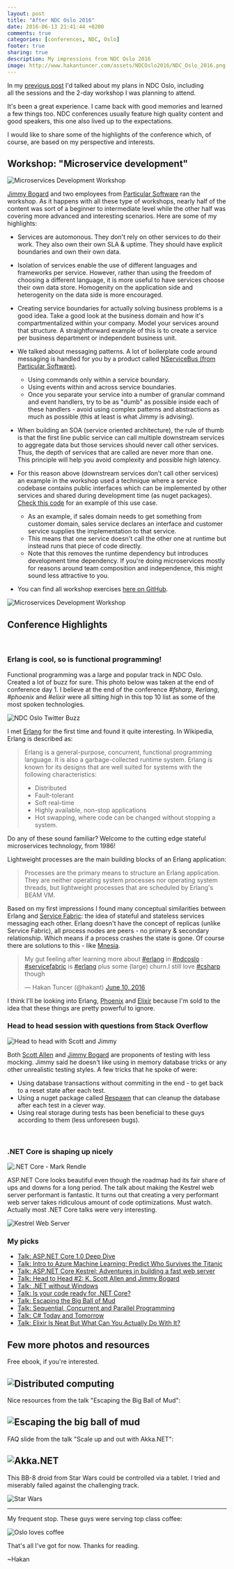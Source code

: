 ```yaml
---
layout: post
title: "After NDC Oslo 2016"
date: 2016-06-13 21:41:44 +0200
comments: true
categories: [conferences, NDC, Oslo]
footer: true
sharing: true
description: My impressions from NDC Oslo 2016
image: http://www.hakantuncer.com/assets/NDCOslo2016/NDC_Oslo_2016.png
---
```


In my [previous post](/blog/2016/06/01/ndc-oslo-2016/) I'd talked about my plans in NDC Oslo, including  
all the sessions and the 2-day workshop I was planning to attend. 

It's been a great experience. I came back with good memories and learned a few things too. NDC conferences usually 
feature high quality content and good speakers, this one also lived up to the expectations.

I would like to share some of the highlights of the conference which, of course, are based on my perspective 
and interests.

## Workshop: "Microservice development"

![Microservices Development Workshop](/assets/After_NDCOslo2016/Microservices-Development-Workshop-1.jpg)

[Jimmy Bogard](https://twitter.com/jbogard) and two employees from [Particular Software](http://particular.net/nservicebus) ran the workshop. As it happens with all these type 
of workshops, nearly half of the content was sort of a beginner to intermediate level while the other half was 
covering more advanced and interesting scenarios. Here are some of my highlights:

* Services are automonous. They don't rely on other services to do their work. They also own their own 
SLA & uptime. They should have explicit boundaries and own their own data.

* Isolation of services enable the use of different languages and frameworks per service. However, rather than using the 
freedom of choosing a different language, it is more useful to have services choose their own data store. Homogenity 
on the application side and heterogenity on the data side is more encouraged. 

* Creating service boundaries for actually solving business problems is a good idea. Take a good look at the 
business domain and how it's compartmentalized within your company. Model your services around that structure. A 
straightforward example of this is to create a service per business department or independent business unit.

* We talked about messaging patterns. A lot of boilerplate code around messaging is handled for you by a product 
called [NServiceBus (from Particular Software)](http://particular.net/nservicebus).
  * Using commands only within a service boundary.
  * Using events within and across service boundaries.
  * Once you separate your service into a number of granular command and event handlers, try to be as "dumb" as 
  possible inside each of these handlers - avoid using complex patterns and abstractions as much as possible 
  (this at least is what Jimmy is advising).

* When building an SOA (service oriented architecture), the rule of thumb is that the first line public
service can call multiple downstream services to aggregate data but those services should never call other services. 
Thus, the depth of services that are called are never more than one. This principle will help you avoid 
complexity and possible high latency.

* For this reason above (downstream services don't call other services) an example in the workshop used a 
technique where a service codebase contains public interfaces which can be implemented by other services and shared 
during development time (as nuget packages). [Check this code](https://github.com/Particular/Workshop/tree/master/exercises/src/04%20Integration/after/Divergent.ITOps.Interfaces) 
for an example of this use case.

  * As an example, if sales domain needs to get something from customer domain, sales service 
  declares an interface and customer service supplies the implementation to that service.
  * This means that one service doesn't call the other one at runtime but instead runs that piece of code directly.
  * Note that this removes the runtime dependency but introduces development time dependency. If you're doing 
  microservices mostly for reasons around team composition and independence, this might sound less attractive to 
  you.

* You can find all workshop exercises [here on GitHub](https://github.com/Particular/Workshop).

![Microservices Development Workshop](/assets/After_NDCOslo2016/Microservices-Development-Workshop-2.jpg)

## Conference Highlights
<br/>

### Erlang is cool, so is functional programming!

Functional programming was a large and popular track in NDC Oslo. Created a lot of buzz for sure. This photo
below was taken at the end of conference day 1. I believe at the end of the conference _#fsharp_, _#erlang_, _#phoenix_ 
and _#elixir_ were all sitting high in this top 10 list as some of the most spoken technologies.

![NDC Oslo Twitter Buzz](/assets/After_NDCOslo2016/NDC-Oslo-Twitter-Buzz.png)

I met <a href="https://en.wikipedia.org/wiki/Erlang_(programming_language)" target="_blank">Erlang</a> for the first time and found it 
quite interesting. In Wikipedia, Erlang is described as:
>Erlang is a general-purpose, concurrent, functional programming language. It is also a garbage-collected runtime system.
>Erlang is known for its designs that are well suited for systems with the following characteristics:
>
>
>* Distributed
>* Fault-tolerant
>* Soft real-time
>* Highly available, non-stop applications
>* Hot swapping, where code can be changed without stopping a system.

Do any of these sound familiar? Welcome to the cutting edge stateful microservices technology, from 1986!

Lightweight processes are the main building blocks of an Erlang application:
>Processes are the primary means to structure an Erlang application. They are neither operating system processes 
>nor operating system threads, but lightweight processes that are scheduled by Erlang's BEAM VM.

Based on my first impressions I found many conceptual similarities between Erlang and [Service Fabric](https://azure.microsoft.com/en-us/services/service-fabric/): the idea of 
stateful and stateless services messaging each other. Erlang doesn't have the concept of replicas (unlike Service Fabric), 
all process nodes are peers - no primary & secondary relationship. Which means if a process crashes the state is 
gone. Of course there are solutions to this - like [Mnesia](https://en.wikipedia.org/wiki/Mnesia).

<blockquote class="twitter-tweet" data-lang="en"><p lang="en" dir="ltr">My gut feeling after learning more about <a href="https://twitter.com/hashtag/erlang?src=hash">#erlang</a> in <a href="https://twitter.com/hashtag/ndcoslo?src=hash">#ndcoslo</a> : <a href="https://twitter.com/hashtag/servicefabric?src=hash">#servicefabric</a> is <a href="https://twitter.com/hashtag/erlang?src=hash">#erlang</a> plus some (large) churn.I still love <a href="https://twitter.com/hashtag/csharp?src=hash">#csharp</a> though</p>&mdash; Hakan Tuncer (@hakant) <a href="https://twitter.com/hakant/status/741296386856095744">June 10, 2016</a></blockquote>
<script async src="//platform.twitter.com/widgets.js" charset="utf-8"></script>

I think I'll be looking into Erlang, [Phoenix](http://www.phoenixframework.org/) and 
[Elixir](http://elixir-lang.org/) because I'm sold to the idea that these things are pretty powerful to ignore.
<br/>

### Head to head session with questions from Stack Overflow

![Head to head with Scott and Jimmy](/assets/After_NDCOslo2016/head-to-head.jpg)

Both [Scott Allen](https://twitter.com/odetocode) and [Jimmy Bogard](https://twitter.com/jbogard) are proponents of testing with less mocking. Jimmy said he doesn't like 
using in memory database tricks or any other unrealistic testing styles. A few tricks that he spoke of were:

  * Using database transactions without commiting in the end - to get back to a reset state after each test.
  * Using a nuget package called [Respawn](https://github.com/jbogard/Respawn) that can cleanup the 
  database after each test in a clever way.
  * Using real storage during tests has been beneficial to these guys according to them (less unforeseen bugs).
<br/>

### .NET Core is shaping up nicely

![.NET Core - Mark Rendle](/assets/After_NDCOslo2016/dot-net-core.jpg)

ASP.NET Core looks beautiful even though the roadmap had its fair share of ups and downs for a long period. The 
talk about making the Kestrel web server performant is fantastic. It turns out that creating a very performant web
server takes ridiculous amount of code optimizations. Must watch. Actually most .NET Core talks were very 
interesting.

![Kestrel Web Server](/assets/After_NDCOslo2016/kestrel-web-server.jpg)
<br/>

### My picks

* [Talk: ASP.NET Core 1.0 Deep Dive](http://ndcoslo.com/talk/asp.net-core-1.0-deep-dive/)
* [Talk: Intro to Azure Machine Learning: Predict Who Survives the Titanic](http://ndcoslo.com/talk/intro-to-azure-machine-learning-predict-who-survives-the-titanic/)
* [Talk: ASP.NET Core Kestrel: Adventures in building a fast web server](http://ndcoslo.com/talk/asp.net-core-kestrel-adventures-in-building-a-fast-web-server/)
* [Talk: Head to Head #2: K. Scott Allen and Jimmy Bogard](http://ndcoslo.com/talk/play-by-play/)
* [Talk: .NET without Windows](http://ndcoslo.com/talk/net-without-windows/)
* [Talk: Is your code ready for .NET Core?](http://ndcoslo.com/talk/is-your-code-ready-for-net-core/)
* [Talk: Escaping the Big Ball of Mud](http://ndcoslo.com/talk/escaping-the-big-ball-of-mud/)
* [Talk: Sequential, Concurrent and Parallel Programming](http://ndcoslo.com/talk/sequential-concurrent-and-parallel-programming/)
* [Talk: C# Today and Tomorrow](http://ndcoslo.com/talk/c-today-and-tomorrow/) 
* [Talk: Elixir Is Neat But What Can You Actually Do With It?](http://ndcoslo.com/talk/elixir-is-neat-but-what-can-you-actually-do-with-it/)


## Few more photos and resources

Free ebook, if you're interested.

![Distributed computing](/assets/After_NDCOslo2016/free-ebook.jpg)
<br/>
---

Nice resources from the talk "Escaping the Big Ball of Mud":

![Escaping the big ball of mud](/assets/After_NDCOslo2016/escaping-big-ball-of-mud.jpg)
<br/>
---

FAQ slide from the talk "Scale up and out with Akka.NET":

![Akka.NET](/assets/After_NDCOslo2016/akka-dot-net.jpg)
<br/>
---

This BB-8 droid from Star Wars could be controlled via a tablet. I tried and miserably failed 
against the challenging track. 

![Star Wars](/assets/After_NDCOslo2016/star-wars.jpg)
<br/>

---

My frequent stop. These guys were serving top class coffee:

![Oslo loves coffee](/assets/After_NDCOslo2016/oslo-coffee-love.jpg)

That's all I've got for now. Thanks for reading.

~Hakan


